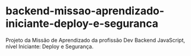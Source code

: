 # backend-missao-aprendizado-iniciante-deploy-e-seguranca
Projeto da Missão de Aprendizado da profissão Dev Backend JavaScript, nível Iniciante: Deploy e Segurança.
